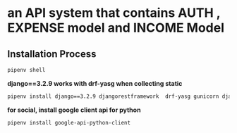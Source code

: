 # an API system that contains AUTH , EXPENSE model and INCOME Model

##  Installation Process
```xml
pipenv shell
```


**django==3.2.9 works with drf-yasg when collecting static**

```xml
pipenv install django==3.2.9 djangorestframework  drf-yasg gunicorn django-heroku dj-database-url whitenoise python-environ djangorestframework-simplejwt django-cors-headers 
```


**for social, install google client api for python**

```xml
pipenv install google-api-python-client
```